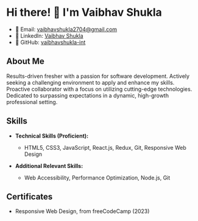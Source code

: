 # Hi there! 👋 I'm Vaibhav Shukla

- 📧 Email: vaibhavshukla2704@gmail.com
- 💼 LinkedIn: [Vaibhav Shukla](https://www.linkedin.com/in/vaibhav-shukla-here)
- 🐙 GitHub: [vaibhavshukla-int](https://github.com/vaibhavshukla-int)

## About Me

Results-driven fresher with a passion for software development. Actively seeking a challenging environment to apply and enhance my skills. Proactive collaborator with a focus on utilizing cutting-edge technologies. Dedicated to surpassing expectations in a dynamic, high-growth professional setting.

## Skills

- **Technical Skills (Proficient):**
  - HTML5, CSS3, JavaScript, React.js, Redux, Git, Responsive Web Design

- **Additional Relevant Skills:**
  - Web Accessibility, Performance Optimization, Node.js, Git


## Certificates

- Responsive Web Design, from freeCodeCamp (2023)

